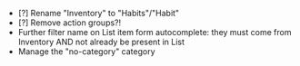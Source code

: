 - [?] Rename "Inventory" to "Habits"/"Habit"
- [?] Remove action groups?!
- Further filter name on List item form autocomplete: they must come from Inventory AND not already be present in List
- Manage the "no-category" category
